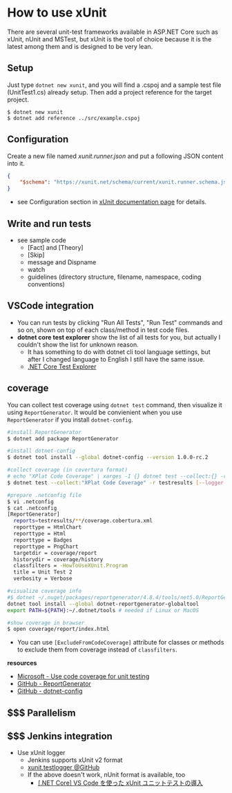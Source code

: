 # How to use xUnit

There are several unit-test frameworks available in ASP.NET Core such as xUnit, nUnit and MSTest,
but xUnit is the tool of choice because it is the latest among them and is designed to be very lean.

## Setup

Just type `dotnet new xunit`, and you will find a .cspoj and a sample test file (UnitTest1.cs) already setup.
Then add a project reference for the target project.

```bash:
$ dotnet new xunit
$ dotnet add reference ../src/example.cspoj
```

## Configuration

Create a new file named *xunit.runner.json* and put a following JSON content into it.

```JSON
{
    "$schema": "https://xunit.net/schema/current/xunit.runner.schema.json",
}
```

* see Configuration section in [xUnit documentation page](https://xunit.net/#documentation) for details.

## Write and run tests


* see sample code
  * [Fact] and [Theory]
  * [Skip]
  * message and Dispname
  * watch  
  * guidelines (directory structure, filename, namespace, coding conventions)

## VSCode integration

* You can run tests by clicking "Run All Tests", "Run Test" commands and so on, shown on top of each class/method in test code files.
* **dotnet core test explorer** show the list of all tests for you, but actually I couldn't show the list for unknown reason.
    * It has something to do with dotnet cli tool language settings, but after I changed language to English I still have the same issue.
    * [.NET Core Test Explorer](https://marketplace.visualstudio.com/items?itemName=formulahendry.dotnet-test-explorer)

## coverage

You can collect test coverage using `dotnet test` command, then visualize it using `ReportGenerator`. It would be convienient when you use `ReportGenerator` if you install `dotnet-config`.

```Bash
#install ReportGenerator
$ dotnet add package ReportGenerator

#install dotnet-config
$ dotnet tool install --global dotnet-config --version 1.0.0-rc.2

#collect coverage (in covertura format)
# echo "XPlat Code Coverage" | xarges -I {} dotnet test --collect:{} -r testresults [--logger:html]  #Git Bashだとこの形式
$ dotnet test --collect:"XPlat Code Coverage" -r testresults [--logger:html]

#prepare .netconfig file
$ vi .netconfig
$ cat .netconfig
[ReportGenerator]
  reports=testresults/**/coverage.cobertura.xml
  reporttype = HtmlChart
  reporttype = Html
  reporttype = Badges
  reporttype = PngChart
  targetdir = coverage/report
  historydir = coverage/history
  classfilters = -HowToUseXUnit.Program
  title = Unit Test 2 
  verbosity = Verbose

#visualize coverage info
#$ dotnet ~/.nuget/packages/reportgenerator/4.8.4/tools/net5.0/ReportGenerator.dll
dotnet tool install --global dotnet-reportgenerator-globaltool
export PATH=${PATH}:~/.dotnet/tools # needed if Linux or MacOS

#show coverage in brawser
$ open coverage/report/index.html
```

* You can use `[ExcludeFromCodeCoverage]` attribute for classes or methods to exclude them from coverage instead of `classfilters`.



**resources**

* [Microsoft - Use code coverage for unit testing](https://docs.microsoft.com/ja-jp/dotnet/core/testing/unit-testing-code-coverage?tabs=linux)
* [GitHub - ReportGenerator](https://github.com/danielpalme/ReportGenerator)
* [GitHub - dotnet-config](https://github.com/dotnetconfig/dotnet-config)

## $$$ Parallelism

## $$$ Jenkins integration

* Use xUnit logger
  * Jenkins supports xUnit v2 format
  * [xunit.testlogger @GitHub](https://github.com/spekt/xunit.testlogger)
  * If the above doesn't work, nUnit format is available, too
    * [[.NET Core] VS Code を使った xUnit ユニットテストの導入](https://mseeeen.msen.jp/dotnet-core-xunit-test-project/)

